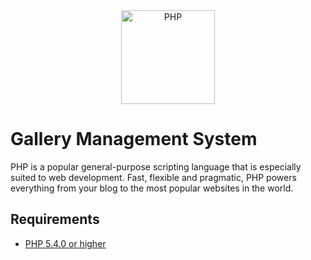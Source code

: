 <div align="center">
    <a href="https://php.net">
        <img
            alt="PHP"
            src="https://www.php.net/images/logos/new-php-logo.svg"
            width="150">
    </a>
</div>

# Gallery Management System

PHP is a popular general-purpose scripting language that is especially suited to web development. Fast, flexible and pragmatic, PHP powers everything from your blog to the most popular websites in the world.

## Requirements ##
* [PHP 5.4.0 or higher](https://www.php.net/)
